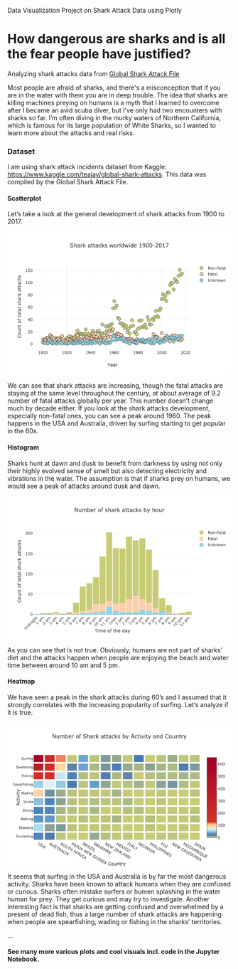Data Visualization Project on Shark Attack Data using Plotly

# How dangerous are sharks and is all the fear people have justified?
Analyzing shark attacks data from [Global Shark Attack File](http://www.sharkattackfile.net/)

Most people are afraid of sharks, and there's a misconception that if you are in the water with them you are in deep trouble. The idea that sharks are killing machines preying on humans is a myth that I learned to overcome after I became an avid scuba diver, but I've only had two encounters with sharks so far. I’m often diving in the murky waters of Northern California, which is famous for its large population of White Sharks, so I wanted to learn more about the attacks and real risks.

### Dataset
I am using shark attack incidents dataset from Kaggle: 
https://www.kaggle.com/teajay/global-shark-attacks. This data was compiled by the Global Shark Attack File. 

#### Scatterplot
Let’s take a look at the general development of shark attacks from 1900 to 2017.
<p align="center"> <img src="plots/scatterplot_attacks_1900-2017.png" align="middle">
</p>
We can see that shark attacks are increasing, though the fatal attacks are staying at the same level throughout the century, at about average of 9.2 number of fatal attacks globally per year. This number doesn’t change much by decade either.
If you look at the shark attacks development, especially non-fatal ones, you can see a peak around 1960. The peak happens in the USA and Australia, driven by surfing starting to get popular in the 60s.

#### Histogram
Sharks hunt at dawn and dusk to benefit from darkness by using not only their highly evolved sense of smell but also detecting electricity and vibrations in the water. The assumption is that if sharks prey on humans, we would see a peak of attacks around dusk and dawn.
<p align="center"> <img src="plots/histogram_attacks_by_time.png" align="middle">
</p>
As you can see that is not true. Obviously, humans are not part of sharks’ diet and the attacks happen when people are enjoying the beach and water time between around 10 am and 5 pm.

#### Heatmap
We have seen a peak in the shark attacks during 60’s and I assumed that it strongly correlates with the increasing popularity of surfing. Let’s analyze if it is true.
<p align="center"> <img src="plots/heatmap_activity.png" align="middle">
</p>
It seems that surfing in the USA and Australia is by far the most dangerous activity. 
Sharks have been known to attack humans when they are confused or curious. Sharks often mistake surfers or humen splashing in the water human for prey. They get curious and may try to investigate.
Another interesting fact is that sharks are getting confused and overwhelmed by a present of dead fish, thus a large number of shark attacks are happening when people are spearfishing, wading or fishing in the sharks’ territories.

...

#### See many more various plots and cool visuals  incl. code in the Jupyter Notebook.
